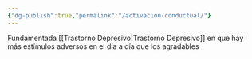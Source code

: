 ```yaml
---
{"dg-publish":true,"permalink":"/activacion-conductual/"}
---
```


Fundamentada [[Trastorno Depresivo\|Trastorno Depresivo]] en que hay más estímulos adversos en el día a día que los agradables